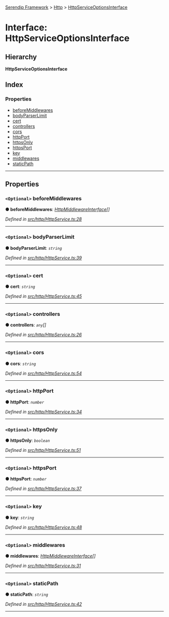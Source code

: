 [Serendip Framework](../README.md) > [Http](../modules/http.md) > [HttpServiceOptionsInterface](../interfaces/http.httpserviceoptionsinterface.md)

# Interface: HttpServiceOptionsInterface

## Hierarchy

**HttpServiceOptionsInterface**

## Index

### Properties

* [beforeMiddlewares](http.httpserviceoptionsinterface.md#beforemiddlewares)
* [bodyParserLimit](http.httpserviceoptionsinterface.md#bodyparserlimit)
* [cert](http.httpserviceoptionsinterface.md#cert)
* [controllers](http.httpserviceoptionsinterface.md#controllers)
* [cors](http.httpserviceoptionsinterface.md#cors)
* [httpPort](http.httpserviceoptionsinterface.md#httpport)
* [httpsOnly](http.httpserviceoptionsinterface.md#httpsonly)
* [httpsPort](http.httpserviceoptionsinterface.md#httpsport)
* [key](http.httpserviceoptionsinterface.md#key)
* [middlewares](http.httpserviceoptionsinterface.md#middlewares)
* [staticPath](http.httpserviceoptionsinterface.md#staticpath)

---

## Properties

<a id="beforemiddlewares"></a>

### `<Optional>` beforeMiddlewares

**● beforeMiddlewares**: *[HttpMiddlewareInterface](http.httpmiddlewareinterface.md)[]*

*Defined in [src/http/HttpService.ts:28](https://github.com/m-esm/serendip/blob/17b0858/src/http/HttpService.ts#L28)*

___
<a id="bodyparserlimit"></a>

### `<Optional>` bodyParserLimit

**● bodyParserLimit**: *`string`*

*Defined in [src/http/HttpService.ts:39](https://github.com/m-esm/serendip/blob/17b0858/src/http/HttpService.ts#L39)*

___
<a id="cert"></a>

### `<Optional>` cert

**● cert**: *`string`*

*Defined in [src/http/HttpService.ts:45](https://github.com/m-esm/serendip/blob/17b0858/src/http/HttpService.ts#L45)*

___
<a id="controllers"></a>

### `<Optional>` controllers

**● controllers**: *`any`[]*

*Defined in [src/http/HttpService.ts:26](https://github.com/m-esm/serendip/blob/17b0858/src/http/HttpService.ts#L26)*

___
<a id="cors"></a>

### `<Optional>` cors

**● cors**: *`string`*

*Defined in [src/http/HttpService.ts:54](https://github.com/m-esm/serendip/blob/17b0858/src/http/HttpService.ts#L54)*

___
<a id="httpport"></a>

### `<Optional>` httpPort

**● httpPort**: *`number`*

*Defined in [src/http/HttpService.ts:34](https://github.com/m-esm/serendip/blob/17b0858/src/http/HttpService.ts#L34)*

___
<a id="httpsonly"></a>

### `<Optional>` httpsOnly

**● httpsOnly**: *`boolean`*

*Defined in [src/http/HttpService.ts:51](https://github.com/m-esm/serendip/blob/17b0858/src/http/HttpService.ts#L51)*

___
<a id="httpsport"></a>

### `<Optional>` httpsPort

**● httpsPort**: *`number`*

*Defined in [src/http/HttpService.ts:37](https://github.com/m-esm/serendip/blob/17b0858/src/http/HttpService.ts#L37)*

___
<a id="key"></a>

### `<Optional>` key

**● key**: *`string`*

*Defined in [src/http/HttpService.ts:48](https://github.com/m-esm/serendip/blob/17b0858/src/http/HttpService.ts#L48)*

___
<a id="middlewares"></a>

### `<Optional>` middlewares

**● middlewares**: *[HttpMiddlewareInterface](http.httpmiddlewareinterface.md)[]*

*Defined in [src/http/HttpService.ts:31](https://github.com/m-esm/serendip/blob/17b0858/src/http/HttpService.ts#L31)*

___
<a id="staticpath"></a>

### `<Optional>` staticPath

**● staticPath**: *`string`*

*Defined in [src/http/HttpService.ts:42](https://github.com/m-esm/serendip/blob/17b0858/src/http/HttpService.ts#L42)*

___

